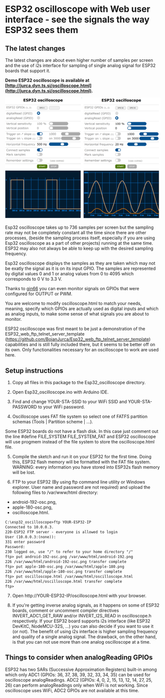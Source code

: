 # ESP32 oscilloscope with Web user interface - see the signals the way ESP32 sees them


## The latest changes

The latest changes are about even higher number of samples per screen and the use of i2s interface for sampling of single analog signal for ESP32 boards that support it.


**Demo ESP32 oscilloscope is available at [http://jurca.dyn.ts.si/oscilloscope.html](http://jurca.dyn.ts.si/oscilloscope.html).**


![Screenshot](oscilloscope.png)


Esp32 oscilloscope takes up to 736 samples per screen but the sampling rate may not be completely constant all the time since there are other processes, (beside the sampling process itself, especially if you are using Esp32 oscilloscope as a part of other projects) running at the same time. ESP32 may also not always be able to keep up with the desired sampling frequency.

Esp32 oscilloscope displays the samples as they are taken which may not be exatly the signal as it is on its input GPIO. The samples are represented by digital values 0 and 1 or analog values from 0 to 4095 which corresponds to 0 V to 3.3 V.


Thanks to [gin66](https://github.com/BojanJurca/Esp32_oscilloscope/issues/19) you can even monitor signals on GPIOs that were configured for OUTPUT or PWM.



You are welcome to modify oscilloscope.html to match your needs, meaning, specify which GPIOs are actually used as digital inputs and which as analog inputs, to make some sense of what signals you are about to monitor.


ESP32 oscilloscope was first meant to be just a demonstration of the ESP32_web_ftp_telnet_server_template (https://github.com/BojanJurca/Esp32_web_ftp_telnet_server_template) capabilities and is still fully included there, but it seems to be
better off on its own. Only functionalities necessary for an oscilloscope to work are used here.


## Setup instructions

1. Copy all files in this package to the Esp32_oscilloscope directory.

2. Open Esp32_oscilloscope.ino with Arduino IDE.

3. Find and change YOUR-STA-SSID to your WiFi SSID and YOUR-STA-PASSWORD to your WiFi password.

4. Oscilloscope uses FAT file system so select one of FATFS partition schemas (Tools | Partition scheme | ...).

Some ESP32 boards do not have a flash disk. In this case just comment out the line #define FILE_SYSTEM  FILE_SYSTEM_FAT and ESP32 oscilloscope will use progmem instead of the file system to store the oscilloscope.html file.

5. Compile the sketch and run it on your ESP32 for the first time. Doing this, ESP32 flash memory will be formatted with the FAT file system. WARNING: every information you have stored into ESP32s flash memory will be lost.

6. FTP to your ESP32 (By using ftp command line utility or Windows explorer. User name and password are not required) and upload the following files to /var/www/html directory:

  - android-192-osc.png,
  - apple-180-osc.png,
  - oscilloscope.html.

```
C:\esp32_oscilloscope>ftp YOUR-ESP32-IP
Connected to 10.0.0.3.
220-ESP32 FTP server - everyone is allowed to login
User (10.0.0.3:(none)):
331 enter password
Password:
230 logged on, use "/" to refer to your home directory "/"
ftp> put android-192-osc.png /var/www/html/android-192.png
226 /var/www/html/android-192-osc.png transfer complete
ftp> put apple-180-osc.png /var/www/html/apple-180.png
226 /var/www/html/apple-180-osc.png transfer complete
ftp> put oscilloscope.html /var/www/html/oscilloscope.html
226 /var/www/html/oscilloscope.html transfer complete
ftp>
```

7. Open http://YOUR-ESP32-IP/oscilloscope.html with your browser.

8. If you're getting inverse analog signals, as it happens on some of ESP32 boards, comment or uncomment compiler directives INVERT_ADC1_GET_RAW and/or INVERT_I2S_READ in oscilloscope.h respectively. If your ESP32 board supports i2s interface (like ESP32 DevKitC, NodeMCU-32S, ...) you can also decide if you want to use it (or not). The benefit of using i2s interface is higher sampling frequency and quality of a single analog signal. The drawback, on the other hand, is that you can not use more than one analog oscilloscope at a time.


## Things to consider when analogReading GPIOs

ESP32 has two SARs (Successive Approximation Registers) built-in among which only ADC1 (GPIOs: 36, 37, 38, 39, 32, 33, 34, 35) can be used for oscilloscope analogReadings. ADC2 (GPIOs: 4, 0, 2, 15, 13, 12, 14, 27, 25, 26) can perform analogReadings only when WiFi is not working. Since oscilloscope uses WiFi, ADC2 GPIOs are not available at this time.